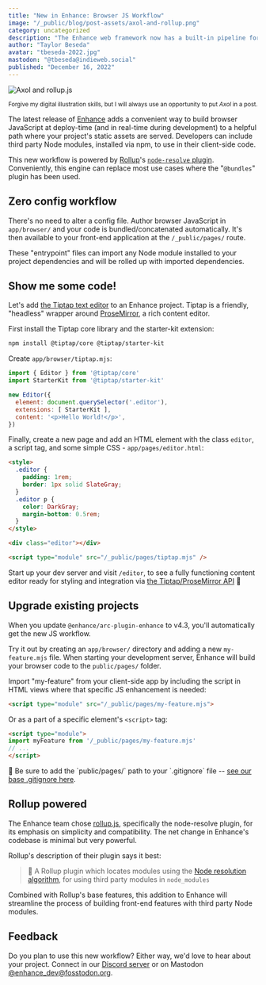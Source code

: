 ```yaml
---
title: "New in Enhance: Browser JS Workflow"
image: "/_public/blog/post-assets/axol-and-rollup.png"
category: uncategorized
description: "The Enhance web framework now has a built-in pipeline for your project's browser JavaScript. Easily import and bundle Node.js modules into your client-side code."
author: "Taylor Beseda"
avatar: "tbeseda-2022.jpg"
mastodon: "@tbeseda@indieweb.social"
published: "December 16, 2022"
---
```


![Axol and rollup.js](/_public/blog/post-assets/axol-and-rollup.png)

<small>
Forgive my digital illustration skills, but I will always use an opportunity to put <em>Axol</em> in a post.
</small>

The latest release of [Enhance](https://enhance.dev) adds a convenient way to build browser JavaScript at deploy-time (and in real-time during development) to a helpful path where your project's static assets are served. Developers can include third party Node modules, installed via npm, to use in their client-side code.

This new workflow is powered by [Rollup](https://rollupjs.org)'s [`node-resolve` plugin](https://github.com/rollup/plugins/tree/master/packages/node-resolve).
Conveniently, this engine can replace most use cases where the "`@bundles`" plugin has been used.

## Zero config workflow

There's no need to alter a config file. Author browser JavaScript in `app/browser/` and your code is bundled/concatenated automatically. It's then available to your front-end application at the `/_public/pages/` route.

These "entrypoint" files can import any Node module installed to your project dependencies and will be rolled up with imported dependencies.

## Show me some code!

Let's add [the Tiptap text editor](https://tiptap.dev/) to an Enhance project. Tiptap is a friendly, "headless" wrapper around [ProseMirror](https://prosemirror.net/), a rich content editor.

First install the Tiptap core library and the starter-kit extension:

```bash
npm install @tiptap/core @tiptap/starter-kit
```

Create `app/browser/tiptap.mjs`:

```javascript
import { Editor } from '@tiptap/core'
import StarterKit from '@tiptap/starter-kit'

new Editor({
  element: document.querySelector('.editor'),
  extensions: [ StarterKit ],
  content: '<p>Hello World!</p>',
})
```

Finally, create a new page and add an HTML element with the class `editor`, a script tag, and some simple CSS - `app/pages/editor.html`:

```html
<style>
  .editor {
    padding: 1rem;
    border: 1px solid SlateGray;
  }
  .editor p {
    color: DarkGray;
    margin-bottom: 0.5rem;
  }
</style>

<div class="editor"></div>

<script type="module" src="/_public/pages/tiptap.mjs" />
```

Start up your dev server and visit `/editor`, to see a fully functioning content editor ready for styling and integration via [the Tiptap/ProseMirror API](https://tiptap.dev/api/introduction) 🎉

## Upgrade existing projects

When you update `@enhance/arc-plugin-enhance` to v4.3, you'll automatically get the new JS workflow.

Try it out by creating an `app/browser/` directory and adding a new `my-feature.mjs` file. When starting your development server, Enhance will build your browser code to the `public/pages/` folder.

Import "my-feature" from your client-side app by including the script in HTML views where that specific JS enhancement is needed:

```html
<script type="module" src="/_public/pages/my-feature.mjs">
```

Or as a part of a specific element's `<script>` tag:

```html
<script type="module">
import myFeature from '/_public/pages/my-feature.mjs'
// ...
</script>
```

<div class="font-light text0 p-1" style="background: var(--p2);">
<span class="text1 mr-2">🚧</span> Be sure to add the `public/pages/` path to your `.gitignore` file -- <a href="https://github.com/enhance-dev/enhance-starter-project/blob/main/.gitignore" target="_blank">see our base .gitignore here</a>.
</div>

## Rollup powered

The Enhance team chose [rollup.js](https://rollupjs.org), specifically the node-resolve plugin, for its emphasis on simplicity and compatibility. The net change in Enhance's codebase is minimal but very powerful.

Rollup's description of their plugin says it best:

> 🍣 A Rollup plugin which locates modules using the [Node resolution algorithm](https://nodejs.org/api/modules.html#modules_all_together), for using third party modules in `node_modules`

Combined with Rollup's base features, this addition to Enhance will streamline the process of building front-end features with third party Node modules.

## Feedback

Do you plan to use this new workflow? Either way, we'd love to hear about your project. Connect in our [Discord server](https://enhance.dev/discord) or on Mastodon [@enhance_dev@fosstodon.org](https://fosstodon.org/@enhance_dev).
